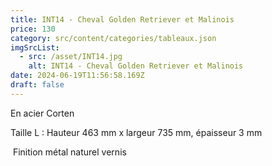 ```yaml
---
title: INT14 - Cheval Golden Retriever et Malinois
price: 130
category: src/content/categories/tableaux.json
imgSrcList:
  - src: /asset/INT14.jpg
    alt: INT14 - Cheval Golden Retriever et Malinois
date: 2024-06-19T11:56:58.169Z
draft: false
---
```


En acier Corten

Taille L : Hauteur 463 mm x largeur 735 mm, épaisseur 3 mm

 Finition métal naturel vernis
